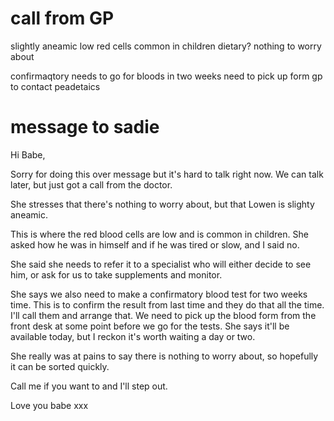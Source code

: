 # call from GP

slightly aneamic
low red cells common in children
dietary?
nothing to worry about


confirmaqtory needs to go for bloods in two weeks
need to pick up form 
gp to contact peadetaics

# message to sadie 

Hi Babe,

Sorry for doing this over message but it's hard to talk right now. We can talk later, but just got a call from the doctor.

She stresses that there's nothing to worry about, but that Lowen is slighty aneamic.

This is where the red blood cells are low and is common in children. She asked how he was in himself and if he was tired or slow, and I said no. 

She said she needs to refer it to a specialist who will either decide to see him, or ask for us to take supplements and monitor. 

She says we also need to make a confirmatory blood test for two weeks time. This is to confirm the result from last time and they do that all the time. I'll call them and arrange that. We need to pick up the blood form from the front desk at some point before we go for the tests. She says it'll be available today, but I reckon it's worth waiting a day or two.

She really was at pains to say there is nothing to worry about, so hopefully it can be sorted quickly.

Call me if you want to and I'll step out.

Love you babe xxx

